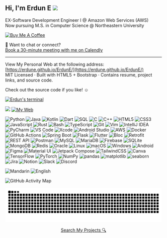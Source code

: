 ## Hi, I'm Erdun E <img src="https://raw.githubusercontent.com/MartinHeinz/MartinHeinz/master/wave.gif" width="30px"> 
EX-Software Development Engineer I @ Amazon Web Services (AWS)  
Now pursuing M.S. in Computer Science @ Northeastern University  

<a href="https://www.buymeacoffee.com/erdun" target="_blank">
  <img src="https://cdn.buymeacoffee.com/buttons/v2/default-yellow.png" alt="Buy Me A Coffee" height="50" >
</a>

📅 Want to chat or connect?  
[Book a 30-minute meeting with me on Calendly](https://calendly.com/erdune)  

---
View My Personal Web at the following address: [https://erdune.github.io/ErdunE/](https://erdune.github.io/ErdunE/)  
MIT Licensed · Built with HTML5 + Bootstrap · Contains resume, project links, and source code. 

Check out the source code if you like! ☺  

[![Erdun's terminal](https://readme-typing-svg.herokuapp.com?font=Fira+Code&duration=2000&pause=1000&color=F7F7F7&background=000000&width=500&lines=Hi+I'm+Erdun;Welcome+to+my+github;Let's+build+something+cool)](https://github.com/ErdunE)

<!-- ![Hello](https://img.shields.io/badge/Hello%20World!-I'm%20Erdun-brightgreen?style=for-the-badge) -->

![](https://komarev.com/ghpvc/?username=ErdunE&style=flat-square)
[![My Web](https://img.shields.io/badge/Portfolio-ErdunE.github.io-informational?style=flat&logo=githubpages&logoColor=white&color=blue)](https://erdune.github.io/ErdunE/)

![Python](https://img.shields.io/badge/Python-3776AB?style=flat&logo=python&logoColor=white)
![Java](https://img.shields.io/badge/Java-007396?style=flat&logo=java&logoColor=white)
![Kotlin](https://img.shields.io/badge/Kotlin-0095D5?style=flat&logo=kotlin&logoColor=white)
![Dart](https://img.shields.io/badge/Dart-0175C2?style=flat&logo=dart&logoColor=white)
![SQL](https://img.shields.io/badge/SQL-4479A1?style=flat&logo=postgresql&logoColor=white)
![C](https://img.shields.io/badge/C-00599C?style=flat&logo=c&logoColor=white)
![C++](https://img.shields.io/badge/C++-00599C?style=flat&logo=cplusplus&logoColor=white)
![HTML5](https://img.shields.io/badge/HTML5-E34F26?style=flat&logo=html5&logoColor=white)
![CSS3](https://img.shields.io/badge/CSS3-1572B6?style=flat&logo=css3&logoColor=white)
![JavaScript](https://img.shields.io/badge/JavaScript-F7DF1E?style=flat&logo=javascript&logoColor=black)
![Rust](https://img.shields.io/badge/Rust-000000?style=flat&logo=rust&logoColor=white)
![Bash](https://img.shields.io/badge/Bash-4EAA25?style=flat&logo=gnubash&logoColor=white)
![TypeScript](https://img.shields.io/badge/TypeScript-3178C6?style=flat&logo=typescript&logoColor=white)
![Git](https://img.shields.io/badge/Git-F05032?style=flat&logo=git&logoColor=white)
![Vim](https://img.shields.io/badge/Vim-019733?style=flat&logo=vim&logoColor=white)
![IntelliJ IDEA](https://img.shields.io/badge/IntelliJ_IDEA-000000?style=flat&logo=intellijidea&logoColor=white)
![PyCharm](https://img.shields.io/badge/PyCharm-000000?style=flat&logo=pycharm&logoColor=white)
![VS Code](https://img.shields.io/badge/VS_Code-007ACC?style=flat&logo=visual-studio-code&logoColor=white)
![Xcode](https://img.shields.io/badge/Xcode-147EFB?style=flat&logo=xcode&logoColor=white)
![Android Studio](https://img.shields.io/badge/Android_Studio-3DDC84?style=flat&logo=android-studio&logoColor=white)
![AWS](https://img.shields.io/badge/AWS-232F3E?style=flat&logo=amazon-aws&logoColor=white)
![Docker](https://img.shields.io/badge/Docker-2496ED?style=flat&logo=docker&logoColor=white)
![GitHub Actions](https://img.shields.io/badge/GitHub_Actions-2088FF?style=flat&logo=github-actions&logoColor=white)
![Spring Boot](https://img.shields.io/badge/Spring_Boot-6DB33F?style=flat&logo=spring-boot&logoColor=white)
![Flask](https://img.shields.io/badge/Flask-000000?style=flat&logo=flask&logoColor=white)
![Flutter](https://img.shields.io/badge/Flutter-02569B?style=flat&logo=flutter&logoColor=white)
![Bloc](https://img.shields.io/badge/Bloc-6A1B9A?style=flat&logo=flutter&logoColor=white)
![Retrofit](https://img.shields.io/badge/Retrofit-009688?style=flat&logo=android&logoColor=white)
![REST API](https://img.shields.io/badge/REST_API-000000?style=flat&logo=json&logoColor=white)
![Postman](https://img.shields.io/badge/Postman-FF6C37?style=flat&logo=postman&logoColor=white)
![MySQL](https://img.shields.io/badge/MySQL-4479A1?style=flat&logo=mysql&logoColor=white)
![MariaDB](https://img.shields.io/badge/MariaDB-003545?style=flat&logo=mariadb&logoColor=white)
![Firebase](https://img.shields.io/badge/Firebase-FFCA28?style=flat&logo=firebase&logoColor=white)
![SQLite](https://img.shields.io/badge/SQLite-003B57?style=flat&logo=sqlite&logoColor=white)
![MongoDB](https://img.shields.io/badge/MongoDB-47A248?style=flat&logo=mongodb&logoColor=white)
![Redis](https://img.shields.io/badge/Redis-DC382D?style=flat&logo=redis&logoColor=white)
![Oracle](https://img.shields.io/badge/Oracle-F80000?style=flat&logo=oracle&logoColor=white)
![Linux](https://img.shields.io/badge/Linux-FCC624?style=flat&logo=linux&logoColor=black)
![macOS](https://img.shields.io/badge/macOS-000000?style=flat&logo=apple&logoColor=white)
![Windows](https://img.shields.io/badge/Windows-0078D6?style=flat&logo=windows&logoColor=white)
![Android](https://img.shields.io/badge/Android-3DDC84?style=flat&logo=android&logoColor=white)
![Figma](https://img.shields.io/badge/Figma-F24E1E?style=flat&logo=figma&logoColor=white)
![Material UI](https://img.shields.io/badge/Material_UI-0081CB?style=flat&logo=mui&logoColor=white)
![Jetpack Compose](https://img.shields.io/badge/Jetpack_Compose-4285F4?style=flat&logo=jetpack-compose&logoColor=white)
![TailwindCSS](https://img.shields.io/badge/Tailwind_CSS-06B6D4?style=flat&logo=tailwind-css&logoColor=white)
![Canva](https://img.shields.io/badge/Canva-00C4CC?style=flat&logo=canva&logoColor=white)
![TensorFlow](https://img.shields.io/badge/TensorFlow-FF6F00?style=flat&logo=tensorflow&logoColor=white)
![PyTorch](https://img.shields.io/badge/PyTorch-EE4C2C?style=flat&logo=pytorch&logoColor=white)
![NumPy](https://img.shields.io/badge/NumPy-013243?style=flat&logo=numpy&logoColor=white)
![pandas](https://img.shields.io/badge/pandas-150458?style=flat&logo=pandas&logoColor=white)
![matplotlib](https://img.shields.io/badge/Matplotlib-11557c?style=flat&logo=plotly&logoColor=white)
![seaborn](https://img.shields.io/badge/Seaborn-9E9E9E?style=flat)
![Jira](https://img.shields.io/badge/Jira-0052CC?style=flat&logo=jira&logoColor=white)
![Notion](https://img.shields.io/badge/Notion-000000?style=flat&logo=notion&logoColor=white)
![Slack](https://img.shields.io/badge/Slack-4A154B?style=flat&logo=slack&logoColor=white)
![Discord](https://img.shields.io/badge/Discord-5865F2?style=flat&logo=discord&logoColor=white)

![Mandarin](https://img.shields.io/badge/🇨🇳%20Mandarin-Native-red?style=flat&logo=googletranslate&logoColor=white)
![English](https://img.shields.io/badge/🇺🇸%20English-Fluent-blue?style=flat&logo=googletranslate&logoColor=white)


![GitHub Activity Map](https://github-profile-summary-cards.vercel.app/api/cards/profile-details?username=ErdunE&theme=github_dark)

<p>
  <img src="https://github.com/ErdunE/ErdunE/blob/output/github-snake-dark.svg?palette=github-dark" width="715" alt="GitHub Snake">
</p>

<!-- [![LeetCode Stats](https://leetcard.jacoblin.cool/ErdunE?theme=dark&font=Fira+Code)](https://leetcode.com/yourUsername) -->

<!-- ![Snake gif dark](https://raw.githubusercontent.com/ErdunE/ErdunE/output/github-snake-dark.svg?palette=github-dark) -->

<p align="center">
  <a href="https://github.com/search?q=user:ErdunE+">Search My Projects 🔍</a>
</p>
